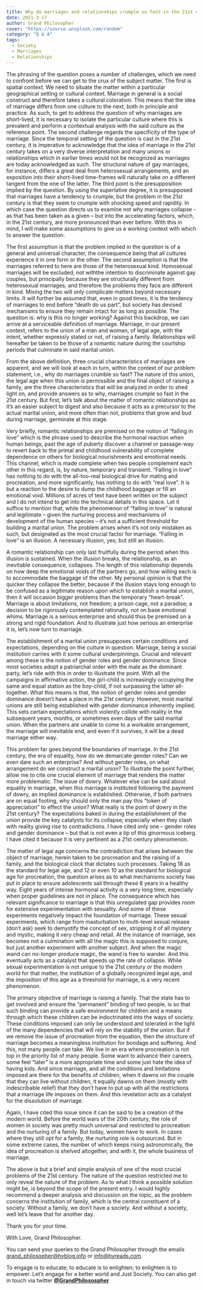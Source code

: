```yaml
---
title: Why do marriages and relationships crumple so fast in the 21st century?
date: 2021-3-17
author: Grand Philosopher
cover: "https://source.unsplash.com/random"
category: "Q & A"
tags:
  - Society
  - Marriages
  - Relationships
---
```


The phrasing of the question poses a number of challenges, which we need to confront before we can get to the crux of the subject matter. The first is spatial context. We need to situate the matter within a particular geographical setting or cultural context. Marriage in general is a social construct and therefore takes a cultural coloration. This means that the idea of marriage differs from one culture to the next, both in principle and practice. As such, to get to address the question of why marriages are short-lived, it is necessary to isolate the particular culture where this is prevalent and perform a contextual analysis with the said culture as the reference point. The second challenge regards the specificity of the type of marriage. Since the temporal setting of the question is cast in the 21st century, it is imperative to acknowledge that the idea of marriage in the 21st century takes on a very diverse interpretation and many unions or relationships which in earlier times would not be recognized as marriages are today acknowledged as such. The structural nature of gay marriages, for instance, differs a great deal from heterosexual arrangements, and an exposition into their short-lived time-frames will naturally take on a different tangent from the one of the latter. The third point is the presupposition implied by the question. By using the superlative degree, it is presupposed that marriages have a tendency to crumple, but the problem in the 21st century is that they seem to crumple with shocking speed and rapidity. In which case the question directs us to examine not why marriages collapse - as that has been taken as a given – but into the accelerating factors, which, in the 21st century, are more pronounced than ever before. With this in mind, I will make some assumptions to give us a working context with which to answer the question.

The first assumption is that the problem implied in the question is of a general and universal character, the consequence being that all cultures experience it in one form or the other. The second assumption is that the marriages referred to here are those of the heterosexual kind. Homosexual marriages will be excluded, not withthe intention to discriminate against gay couples, but principally because they are structurally different from heterosexual marriages, and therefore the problems they face are different in kind. Mixing the two will only complicate matters beyond necessary limits. It will further be assumed that, even in good times, it is the tendency of marriages to end before “death do us part”, but society has devised mechanisms to ensure they remain intact for as long as possible. The question is: why is this no longer working? Against this backdrop, we can arrive at a serviceable definition of marriage. Marriage, in our present context, refers to the union of a man and woman, of legal age, with the intent, whether expressly stated or not, of raising a family. Relationships will hereafter be taken to be those of a romantic nature during the courtship periods that culminate in said marital union.

From the above definition, three crucial characteristics of marriages are apparent, and we will look at each in turn, within the context of our problem statement, i.e., why do marriages crumble so fast? The nature of this union, the legal age when this union is permissible and the final object of raising a family, are the three characteristics that will be analyzed in order to shed light on, and provide answers as to why, marriages crumple so fast in the 21st century. But first, let’s talk about the matter of romantic relationships as it’s an easier subject to digest and also because it acts as a precursor to the actual marital union, and more often than not, problems that grow and bud during marriage, germinate at this stage.

Very briefly, romantic relationships are premised on the notion of “falling in love” which is the phrase used to describe the hormonal reaction when human beings, past the age of puberty discover a channel or passage-way to revert back to the primal and childhood vulnerability of complete dependence on others for biological nourishments and emotional needs. This channel, which is made complete when two people complement each other in this regard, is, by nature, temporary and transient. “Falling in love” has nothing to do with the all-too-real biological drive for mating and procreation, and more significantly, has nothing to do with “real love”. It is but a reaction to the desire to dump the childhood baggage or fill an emotional void. Millions of acres of text have been written on the subject and I do not intend to get into the technical details in this space. Let it suffice to mention that, while the phenomenon of “falling in love” is natural and legitimate – given the nurturing process and mechanisms of development of the human species – it’s not a sufficient threshold for building a marital union. The problem arises when it’s not only mistaken as such, but designated as the most crucial factor for marriage. “Falling in love” is an illusion. A necessary illusion, yes; but still an illusion.

A romantic relationship can only last fruitfully during the period when this illusion is sustained. When the illusion breaks, the relationship, as an inevitable consequence, collapses. The length of this relationship depends on how deep the emotional voids of the partners go, and how willing each is to accommodate the baggage of the other. My personal opinion is that the quicker they collapse the better, because if the illusion stays long enough to be confused as a legitimate reason upon which to establish a marital union, then it will occasion bigger problems than the temporary “heart-break”. Marriage is about limitations, not freedom; a prison cage, not a paradise; a decision to be rigorously contemplated rationally, not on base emotional whims. Marriage is a serious enterprise and should thus be premised on a strong and rigid foundation. And to illustrate just how serious an enterprise it is, let’s now turn to marriage.

The establishment of a marital union presupposes certain conditions and expectations, depending on the culture in question. Marriage, being a social institution carries with it some cultural underpinnings. Crucial and relevant among these is the notion of gender roles and gender dominance. Since most societies adopt a patriarchal order with the male as the dominant party, let’s ride with this in order to illustrate the point. With all the campaigns in affirmative action, the girl-child is increasingly occupying the same and equal station as the boy-child, if not surpassing the latter all-together. What this means is that, the notion of gender roles and gender dominance doesn’t have a place in the 21st century. However, most marital unions are still being established with gender dominance inherently implied. This sets certain expectations which violently collide with reality in the subsequent years, months, or sometimes even days of the said marital union. When the partners are unable to come to a workable arrangement, the marriage will inevitable end, and even if it survives, it will be a dead marriage either way.

This problem far goes beyond the boundaries of marriage. In the 21st century, the era of equality, how do we demarcate gender roles? Can we even dare such an enterprise? And without gender roles, on what arrangement do we construct a marital union? To illustrate the point further, allow me to cite one crucial element of marriage that renders the matter more problematic. The issue of dowry. Whatever else can be said about equality in marriage, when this marriage is instituted following the payment of dowry, an implied dominance is established. Otherwise, if both partners are on equal footing, why should only the man pay this “token of appreciation” to effect the union? What really is the point of dowry in the 21st century? The expectations baked in during the establishment of the union provide the key catalysts for its collapse; especially when they clash with reality giving rise to contradictions. I have cited only one – gender roles and gender dominance – but that is not even a tip of this ginormous iceberg. I have cited it because it is very pertinent as a 21st century phenomenon.

The matter of legal age concerns the contradiction that arises between the object of marriage, herein taken to be procreation and the raising of a family, and the biological clock that dictates such processes. Taking 18 as the standard for legal age, and 12 or even 10 as the standard for biological age for procreation, the question arises as to what mechanisms society has put in place to ensure adolescents sail through these 8 years in a healthy way. Eight years of intense hormonal activity is a very long time, especially when proper guidelines are not in place. The consequence which has relevant significance to marriage is that this unregulated gap provides room for extensive experimentation with sexuality. And some of these experiments negatively impact the foundation of marriage. These sexual experiments, which range from masturbation to multi-level sexual release (don’t ask) seek to demystify the concept of sex, stripping it of all mystery and mystic, making it very cheap and retail. At the instance of marriage, sex becomes not a culmination with all the magic this is supposed to conjure, but just another experiment with another subject. And when the magic wand can no-longer produce magic, the wand is free to wander. And this eventually acts as a catalyst that speeds up the rate of collapse. While sexual experimentation is not unique to the 21st century or the modern world for that matter, the institution of a globally recognized legal age, and the imposition of this age as a threshold for marriage, is a very recent phenomenon.

The primary objective of marriage is raising a family. That the state has to get involved and ensure the “permanent” binding of two people, is so that such binding can provide a safe environment for children and a means through which these children can be indoctrinated into the ways of society. These conditions imposed can only be understood and tolerated in the light of the many dependencies that will rely on the stability of the union. But if we remove the issue of procreation from the equation, then the structure of marriage becomes a meaningless institution for bondage and suffering. And this, not many people can take. We live in an era where procreation is not top in the priority list of many people. Some want to advance their careers, some feel “later” is a more appropriate time and some just hate the idea of having kids. And since marriage, and all the conditions and limitations imposed are there for the benefits of children, when it dawns on the couple that they can live without children, it equally dawns on them (mostly with indescribable relief) that they don’t have to put up with all the restrictions that a marriage life imposes on them. And this revelation acts as a catalyst for the dissolution of marriage.

Again, I have cited this issue since it can be said to be a creation of the modern world. Before the world wars of the 20th century, the role of women in society was pretty much universal and restricted to procreation and the nurturing of a family. But today, women have to work. In cases where they still opt for a family, the nurturing role is outsourced. But in some extreme cases, the number of which keeps rising astronomically, the idea of procreation is shelved altogether, and with it, the whole business of marriage.

The above is but a brief and simple analysis of one of the most crucial problems of the 21st century. The nature of the question restricted me to only reveal the nature of the problem. As to what I think a possible solution might be, is beyond the scope of the present entry. I would highly recommend a deeper analysis and discussion on the topic, as the problem concerns the institution of family, which is the central constituent of a society. Without a family, we don’t have a society. And without a society, well let’s leave that for another day.

Thank you for your time.

With Love,
Grand Philosopher.

You can send your queries to the Grand Philosopher through the emails [grand_philosopher@hyblog.info](mailto:grand_philosopher@hyblog.info) or [info@hyreads.com](mailto:info@hyreads.com).<br>

To engage is to educate; to educate is to enlighten; to enlighten is to empower. Let’s engage for a better world and Just Society. You can also get in touch via twitter **[@GrandPhilosospher](https://twitter.com/GranPhilosopher)**
